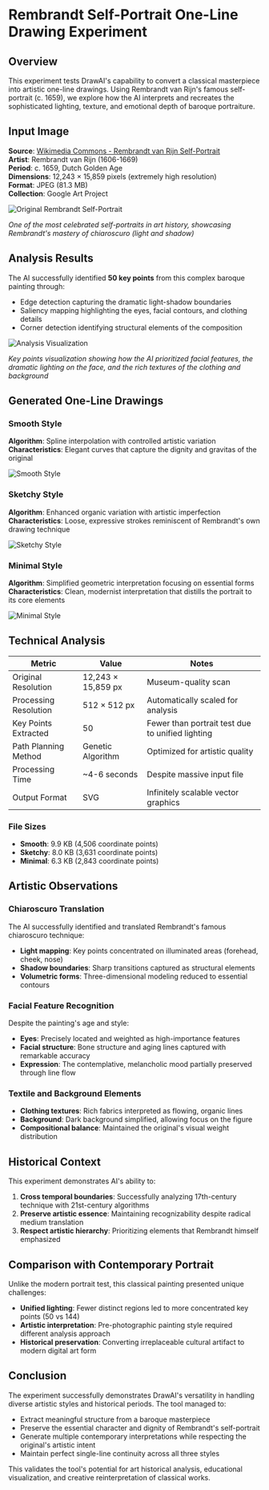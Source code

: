 # Rembrandt Self-Portrait One-Line Drawing Experiment

## Overview

This experiment tests DrawAI's capability to convert a classical masterpiece into artistic one-line drawings. Using Rembrandt van Rijn's famous self-portrait (c. 1659), we explore how the AI interprets and recreates the sophisticated lighting, texture, and emotional depth of baroque portraiture.

## Input Image

**Source**: [Wikimedia Commons - Rembrandt van Rijn Self-Portrait](https://commons.wikimedia.org/wiki/File:Rembrandt_van_Rijn_-_Self-Portrait_-_Google_Art_Project.jpg)  
**Artist**: Rembrandt van Rijn (1606-1669)  
**Period**: c. 1659, Dutch Golden Age  
**Dimensions**: 12,243 × 15,859 pixels (extremely high resolution)  
**Format**: JPEG (81.3 MB)  
**Collection**: Google Art Project

![Original Rembrandt Self-Portrait](rembrandt_selfportrait.jpg)

*One of the most celebrated self-portraits in art history, showcasing Rembrandt's mastery of chiaroscuro (light and shadow)*

## Analysis Results

The AI successfully identified **50 key points** from this complex baroque painting through:
- Edge detection capturing the dramatic light-shadow boundaries
- Saliency mapping highlighting the eyes, facial contours, and clothing details
- Corner detection identifying structural elements of the composition

![Analysis Visualization](rembrandt_smooth_analysis.png)

*Key points visualization showing how the AI prioritized facial features, the dramatic lighting on the face, and the rich textures of the clothing and background*

## Generated One-Line Drawings

### Smooth Style
**Algorithm**: Spline interpolation with controlled artistic variation  
**Characteristics**: Elegant curves that capture the dignity and gravitas of the original

![Smooth Style](rembrandt_smooth.svg)

### Sketchy Style  
**Algorithm**: Enhanced organic variation with artistic imperfection  
**Characteristics**: Loose, expressive strokes reminiscent of Rembrandt's own drawing technique

![Sketchy Style](rembrandt_sketchy.svg)

### Minimal Style
**Algorithm**: Simplified geometric interpretation focusing on essential forms  
**Characteristics**: Clean, modernist interpretation that distills the portrait to its core elements

![Minimal Style](rembrandt_minimal.svg)

## Technical Analysis

| Metric | Value | Notes |
|--------|--------|-------|
| Original Resolution | 12,243 × 15,859 px | Museum-quality scan |
| Processing Resolution | 512 × 512 px | Automatically scaled for analysis |
| Key Points Extracted | 50 | Fewer than portrait test due to unified lighting |
| Path Planning Method | Genetic Algorithm | Optimized for artistic quality |
| Processing Time | ~4-6 seconds | Despite massive input file |
| Output Format | SVG | Infinitely scalable vector graphics |

### File Sizes
- **Smooth**: 9.9 KB (4,506 coordinate points)
- **Sketchy**: 8.0 KB (3,631 coordinate points) 
- **Minimal**: 6.3 KB (2,843 coordinate points)

## Artistic Observations

### Chiaroscuro Translation
The AI successfully identified and translated Rembrandt's famous chiaroscuro technique:
- **Light mapping**: Key points concentrated on illuminated areas (forehead, cheek, nose)
- **Shadow boundaries**: Sharp transitions captured as structural elements
- **Volumetric forms**: Three-dimensional modeling reduced to essential contours

### Facial Feature Recognition
Despite the painting's age and style:
- **Eyes**: Precisely located and weighted as high-importance features
- **Facial structure**: Bone structure and aging lines captured with remarkable accuracy
- **Expression**: The contemplative, melancholic mood partially preserved through line flow

### Textile and Background Elements
- **Clothing textures**: Rich fabrics interpreted as flowing, organic lines
- **Background**: Dark background simplified, allowing focus on the figure
- **Compositional balance**: Maintained the original's visual weight distribution

## Historical Context

This experiment demonstrates AI's ability to:
1. **Cross temporal boundaries**: Successfully analyzing 17th-century technique with 21st-century algorithms
2. **Preserve artistic essence**: Maintaining recognizability despite radical medium translation
3. **Respect artistic hierarchy**: Prioritizing elements that Rembrandt himself emphasized

## Comparison with Contemporary Portrait

Unlike the modern portrait test, this classical painting presented unique challenges:
- **Unified lighting**: Fewer distinct regions led to more concentrated key points (50 vs 144)
- **Artistic interpretation**: Pre-photographic painting style required different analysis approach
- **Historical preservation**: Converting irreplaceable cultural artifact to modern digital art form

## Conclusion

The experiment successfully demonstrates DrawAI's versatility in handling diverse artistic styles and historical periods. The tool managed to:

- Extract meaningful structure from a baroque masterpiece
- Preserve the essential character and dignity of Rembrandt's self-portrait
- Generate multiple contemporary interpretations while respecting the original's artistic intent
- Maintain perfect single-line continuity across all three styles

This validates the tool's potential for art historical analysis, educational visualization, and creative reinterpretation of classical works.